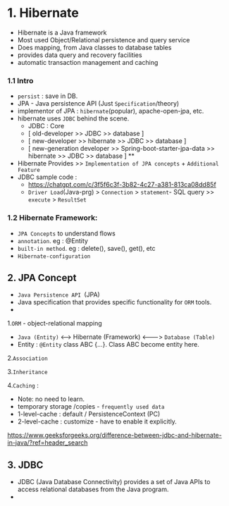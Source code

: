 # 1. Hibernate
- Hibernate is a Java framework
- Most used Object/Relational persistence and query service
- Does mapping, from Java classes to database tables
- provides data query and recovery facilities
- automatic transaction management and caching

### 1.1 Intro
- `persist` : save in DB.
- JPA - Java persistence API (Just `Specification`/theory)
- implementor of JPA : `hibernate`(popular), apache-open-jpa, etc.
- hibernate uses `JDBC` behind the scene.
  - JDBC : Core
  - [ old-developer            >>                                               JDBC >> database ]
  - [ new-developer            >>                                  hibernate >> JDBC >> database ]
  - [ new-generation developer >>  Spring-boot-starter-jpa-data >> hibernate >> JDBC >> database ] **
- Hibernate Provides >>  `Implementation of JPA concepts` +  `Additional Feature`
- JDBC sample code : 
  - https://chatgpt.com/c/3f5f6c3f-3b82-4c27-a381-813ca08dd85f
  - `Driver Load`(Java-prg) > `Connection` > `statement`- SQL query >> `execute` > `ResultSet`
  
### 1.2 Hibernate Framework: 
- `JPA Concepts`  to understand flows
- `annotation`. eg : @Entity 
- `built-in method`. eg : delete(), save(), get(), etc 
- `Hibernate-configuration`

## 2. JPA Concept
- `Java Persistence API `(JPA) 
- Java specification that provides specific functionality for `ORM` tools.
- 
1.`ORM`  - object-relational mapping
  - `Java (Entity)`  <--> Hibernate (Framework) <---> `Database (Table)`
  - Entity : `@Entity` class ABC {...}. Class ABC become entity here.

2.`Association`

3.`Inheritance`

4.`Caching` : 
- Note: no need to learn.
- temporary storage /copies - `frequently used data`
- 1-level-cache : default / PersistenceContext (PC)
- 2-level-cache : customize - have to enable it explicitly.

https://www.geeksforgeeks.org/difference-between-jdbc-and-hibernate-in-java/?ref=header_search

## 3. JDBC
- JDBC (Java Database Connectivity) provides a set of Java APIs to access relational databases from the Java program.
- 
